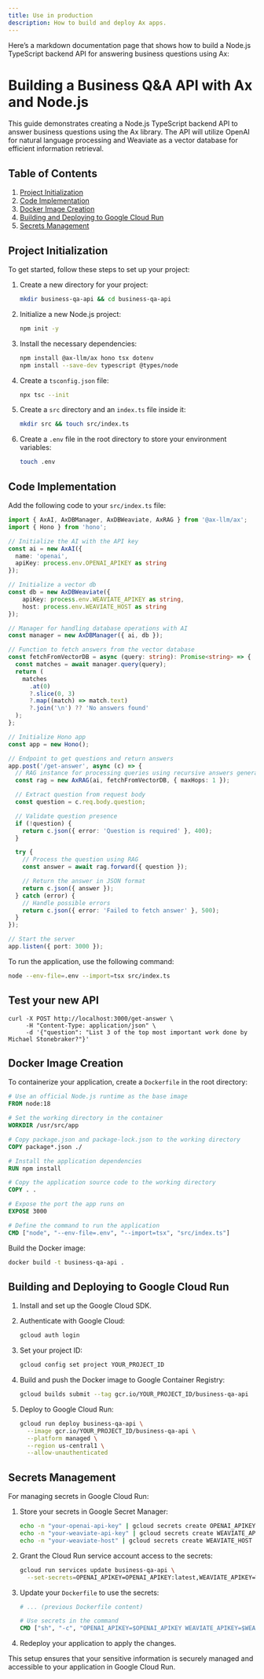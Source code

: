 ```yaml
---
title: Use in production 
description: How to build and deploy Ax apps.
---
```



Here’s a markdown documentation page that shows how to build a Node.js TypeScript backend API for answering business questions using Ax:

# Building a Business Q&A API with Ax and Node.js

This guide demonstrates creating a Node.js TypeScript backend API to answer business questions using the Ax library. The API will utilize OpenAI for natural language processing and Weaviate as a vector database for efficient information retrieval.

## Table of Contents

1. [Project Initialization](#project-initialization)
2. [Code Implementation](#code-implementation)
3. [Docker Image Creation](#docker-image-creation)
4. [Building and Deploying to Google Cloud Run](#building-and-deploying-to-google-cloud-run)
5. [Secrets Management](#secrets-management)

## Project Initialization

To get started, follow these steps to set up your project:

1. Create a new directory for your project:
   ```bash
   mkdir business-qa-api && cd business-qa-api
   ```

2. Initialize a new Node.js project:
   ```bash
   npm init -y
   ```

3. Install the necessary dependencies:
   ```bash
   npm install @ax-llm/ax hono tsx dotenv
   npm install --save-dev typescript @types/node
   ```

4. Create a `tsconfig.json` file:
   ```bash
   npx tsc --init
   ```

5. Create a `src` directory and an `index.ts` file inside it:
   ```bash
   mkdir src && touch src/index.ts
   ```

6. Create a `.env` file in the root directory to store your environment variables:
   ```bash
   touch .env
   ```

## Code Implementation

Add the following code to your `src/index.ts` file:

```typescript
import { AxAI, AxDBManager, AxDBWeaviate, AxRAG } from '@ax-llm/ax';
import { Hono } from 'hono';

// Initialize the AI with the API key
const ai = new AxAI({
  name: 'openai',
  apiKey: process.env.OPENAI_APIKEY as string
});

// Initialize a vector db
const db = new AxDBWeaviate({
    apiKey: process.env.WEAVIATE_APIKEY as string,
    host: process.env.WEAVIATE_HOST as string
});

// Manager for handling database operations with AI
const manager = new AxDBManager({ ai, db });

// Function to fetch answers from the vector database
const fetchFromVectorDB = async (query: string): Promise<string> => {
  const matches = await manager.query(query);
  return (
    matches
      .at(0)
      ?.slice(0, 3)
      ?.map((match) => match.text)
      ?.join('\n') ?? 'No answers found'
  );
};

// Initialize Hono app
const app = new Hono();

// Endpoint to get questions and return answers
app.post('/get-answer', async (c) => {
  // RAG instance for processing queries using recursive answers generation
  const rag = new AxRAG(ai, fetchFromVectorDB, { maxHops: 1 });

  // Extract question from request body
  const question = c.req.body.question;

  // Validate question presence
  if (!question) {
    return c.json({ error: 'Question is required' }, 400);
  }

  try {
    // Process the question using RAG
    const answer = await rag.forward({ question });

    // Return the answer in JSON format
    return c.json({ answer });
  } catch (error) {
    // Handle possible errors
    return c.json({ error: 'Failed to fetch answer' }, 500);
  }
});

// Start the server
app.listen({ port: 3000 });
```

To run the application, use the following command:

```bash
node --env-file=.env --import=tsx src/index.ts
```


## Test your new API

```shell
curl -X POST http://localhost:3000/get-answer \
     -H "Content-Type: application/json" \
     -d '{"question": "List 3 of the top most important work done by Michael Stonebraker?"}'
```

## Docker Image Creation

To containerize your application, create a `Dockerfile` in the root directory:

```dockerfile
# Use an official Node.js runtime as the base image
FROM node:18

# Set the working directory in the container
WORKDIR /usr/src/app

# Copy package.json and package-lock.json to the working directory
COPY package*.json ./

# Install the application dependencies
RUN npm install

# Copy the application source code to the working directory
COPY . .

# Expose the port the app runs on
EXPOSE 3000

# Define the command to run the application
CMD ["node", "--env-file=.env", "--import=tsx", "src/index.ts"]
```

Build the Docker image:

```bash
docker build -t business-qa-api .
```

## Building and Deploying to Google Cloud Run

1. Install and set up the Google Cloud SDK.

2. Authenticate with Google Cloud:
   ```bash
   gcloud auth login
   ```

3. Set your project ID:
   ```bash
   gcloud config set project YOUR_PROJECT_ID
   ```

4. Build and push the Docker image to Google Container Registry:
   ```bash
   gcloud builds submit --tag gcr.io/YOUR_PROJECT_ID/business-qa-api
   ```

5. Deploy to Google Cloud Run:
   ```bash
   gcloud run deploy business-qa-api \
     --image gcr.io/YOUR_PROJECT_ID/business-qa-api \
     --platform managed \
     --region us-central1 \
     --allow-unauthenticated
   ```

## Secrets Management

For managing secrets in Google Cloud Run:

1. Store your secrets in Google Secret Manager:
   ```bash
   echo -n "your-openai-api-key" | gcloud secrets create OPENAI_APIKEY --data-file=-
   echo -n "your-weaviate-api-key" | gcloud secrets create WEAVIATE_APIKEY --data-file=-
   echo -n "your-weaviate-host" | gcloud secrets create WEAVIATE_HOST --data-file=-
   ```

2. Grant the Cloud Run service account access to the secrets:
   ```bash
   gcloud run services update business-qa-api \
     --set-secrets=OPENAI_APIKEY=OPENAI_APIKEY:latest,WEAVIATE_APIKEY=WEAVIATE_APIKEY:latest,WEAVIATE_HOST=WEAVIATE_HOST:latest
   ```

3. Update your `Dockerfile` to use the secrets:
   ```dockerfile
   # ... (previous Dockerfile content)

   # Use secrets in the command
   CMD ["sh", "-c", "OPENAI_APIKEY=$OPENAI_APIKEY WEAVIATE_APIKEY=$WEAVIATE_APIKEY WEAVIATE_HOST=$WEAVIATE_HOST node --import=tsx src/index.ts"]
   ```

4. Redeploy your application to apply the changes.

This setup ensures that your sensitive information is securely managed and accessible to your application in Google Cloud Run.


